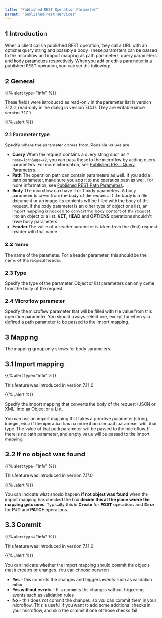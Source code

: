 ```yaml
---
title: "Published REST Operation Parameter"
parent: "published-rest-services"
---
```


## 1 Introduction

When a client calls a published REST operation, they call a URL with an optional query string and possibly a body. These parameters can be passed to the microflow and import mapping as path parameters, query parameters and body parameters respectively. When you add or edit a parameter in a published REST operation, you can set the following:

## 2 General

{{% alert type="info" %}}

These fields were introduced as read-only in the parameter list in version 7.12.0, read-only in the dialog in version 7.14.0. They are writable since version 7.17.0.

{{% /alert %}}

### 2.1 Parameter type

Specify where the parameter comes from. Possible values are

* **Query** When the request contains a query string such as `?name=John&age=42`, you can pass these to the microflow by adding query parameters. For more information, see [Published REST Query Parameters](published-rest-query-parameters).
* **Path** The operation path can contain parameters as well. If you add a path parameter, make sure you add it to the operation path as well. For more information, see [Published REST Path Parameters](published-rest-path-parameters).
* **Body** The microflow can have 0 or 1 body parameters. A body parameter is taken from the body of the request. If the body is a file document or an image, its contents will be filled with the body of the request. If the body parameter is an other type of object or a list, an import mapping is needed to convert the body content of the request into an object or a list. **GET**, **HEAD** and **OPTIONS** operations shouldn't have body parameters.
* **Header** The value of a header parameter is taken from the (first) request header with that name

### 2.2 Name

The name of the parameter. For a header parameter, this should be the name of the request header.

### 2.3 Type

Specify the type of the parameter. Object or list parameters can only come from the body of the request.

### 2.4 Microflow parameter

Specify the microflow parameter that will be filled with the value from this operation parameter. You should always select one, except for when you defined a path parameter to be passed to the import mapping.

## 3 Mapping

The mapping group only shows for body parameters.

## 3.1 Import mapping

{{% alert type="info" %}}

This feature was introduced in version 7.14.0

{{% /alert %}}

Specify the import mapping that converts the body of the request (JSON or XML) into an Object or a List.

You can use an import mapping that takes a primitive parameter (string, integer, etc.) if the operation has no more than one path parameter with that type. The value of that path parameter will be passed to the microflow. If there is no path parameter, and empty value will be passed to the import mapping.

## 3.2 If no object was found

{{% alert type="info" %}}

This feature was introduced in version 7.17.0

{{% /alert %}}

You can indicate what should happen **if not object was found** when the import mapping has checked the box **decide this at the place where the mapping gets used**. Typically this is **Create** for **POST** operations and **Error** for **PUT** and **PATCH** operations.

## 3.3 Commit

{{% alert type="info" %}}

This feature was introduced in version 7.14.0

{{% /alert %}}

You can indicate whether the import mapping should commit the objects that it creates or changes. You can choose between

* **Yes** - this commits the changes and triggers events such as validation rules
* **Yes without events** - this commits the changes without triggering events such as validation rules
* **No** - this does not commit the changes, so you can commit them in your microflow. This is useful if you want to add some additional checks in your microflow, and skip the commit if one of those checks fail
